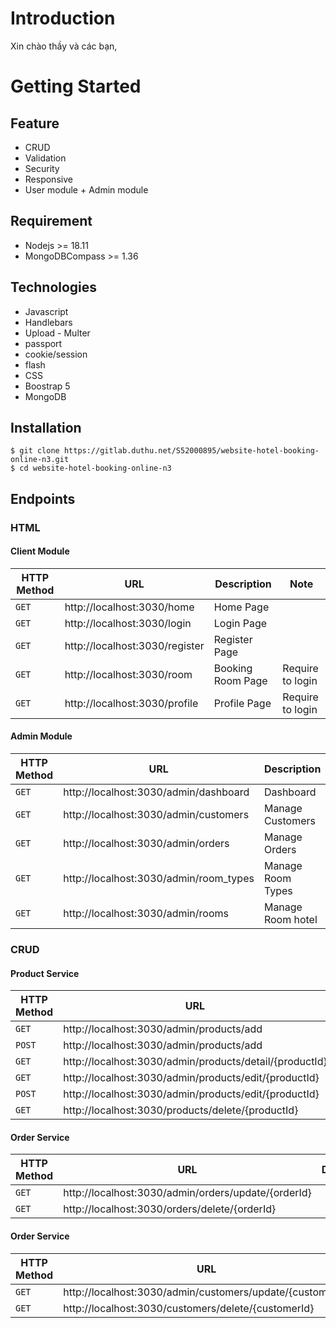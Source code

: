 # Introduction

Xin chào thầy và các bạn,

# Getting Started

## Feature

- CRUD
- Validation
- Security
- Responsive
- User module + Admin module

## Requirement

- Nodejs >= 18.11
- MongoDBCompass >= 1.36

## Technologies

- Javascript
- Handlebars
- Upload - Multer
- passport
- cookie/session
- flash
- CSS
- Boostrap 5
- MongoDB

## Installation

```
$ git clone https://gitlab.duthu.net/S52000895/website-hotel-booking-online-n3.git
$ cd website-hotel-booking-online-n3
```

## Endpoints

### HTML

#### Client Module

| HTTP Method | URL                            | Description       | Note             |
| ----------- | ------------------------------ | ----------------- | ---------------- |
| `GET`       | http://localhost:3030/home     | Home Page         |                  |
| `GET`       | http://localhost:3030/login    | Login Page        |                  |
| `GET`       | http://localhost:3030/register | Register Page     |                  |
| `GET`       | http://localhost:3030/room     | Booking Room Page | Require to login |
| `GET`       | http://localhost:3030/profile  | Profile Page      | Require to login |

#### Admin Module

| HTTP Method | URL                                    | Description       |
| ----------- | -------------------------------------- | ----------------- |
| `GET`       | http://localhost:3030/admin/dashboard  | Dashboard         |
| `GET`       | http://localhost:3030/admin/customers  | Manage Customers  |
| `GET`       | http://localhost:3030/admin/orders     | Manage Orders     |
| `GET`       | http://localhost:3030/admin/room_types | Manage Room Types |
| `GET`       | http://localhost:3030/admin/rooms      | Manage Room hotel |

### CRUD

#### Product Service

| HTTP Method | URL                                                     | Description |
| ----------- | ------------------------------------------------------- | ----------- |
| `GET`       | http://localhost:3030/admin/products/add                |             |
| `POST`      | http://localhost:3030/admin/products/add                |             |
| `GET`       | http://localhost:3030/admin/products/detail/{productId} |             |
| `GET`       | http://localhost:3030/admin/products/edit/{productId}   |             |
| `POST`      | http://localhost:3030/admin/products/edit/{productId}   |             |
| `GET`       | http://localhost:3030/products/delete/{productId}       |             |

#### Order Service

| HTTP Method | URL                                                 | Description |
| ----------- | --------------------------------------------------- | ----------- |
| `GET`       | http://localhost:3030/admin/orders/update/{orderId} |             |
| `GET`       | http://localhost:3030/orders/delete/{orderId}       |             |

#### Order Service

| HTTP Method | URL                                                       | Description |
| ----------- | --------------------------------------------------------- | ----------- |
| `GET`       | http://localhost:3030/admin/customers/update/{customerId} |             |
| `GET`       | http://localhost:3030/customers/delete/{customerId}       |             |
